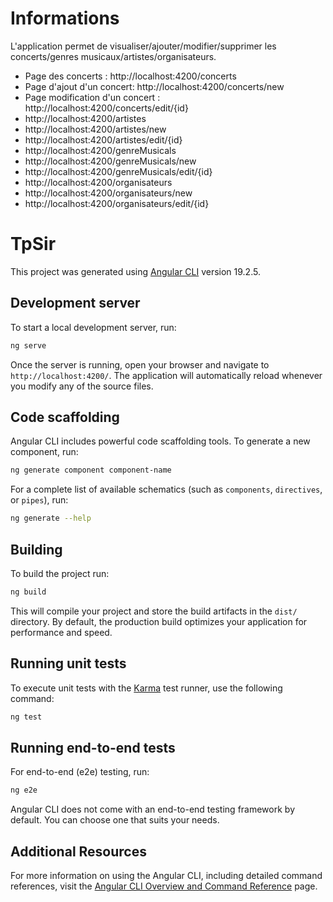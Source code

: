 # Informations

L'application permet de visualiser/ajouter/modifier/supprimer les concerts/genres musicaux/artistes/organisateurs.
- Page des concerts : http://localhost:4200/concerts
- Page d'ajout d'un concert: http://localhost:4200/concerts/new
- Page modification d'un concert : http://localhost:4200/concerts/edit/{id}
- http://localhost:4200/artistes
- http://localhost:4200/artistes/new
- http://localhost:4200/artistes/edit/{id}
- http://localhost:4200/genreMusicals
- http://localhost:4200/genreMusicals/new
- http://localhost:4200/genreMusicals/edit/{id}
- http://localhost:4200/organisateurs
- http://localhost:4200/organisateurs/new
- http://localhost:4200/organisateurs/edit/{id}

# TpSir

This project was generated using [Angular CLI](https://github.com/angular/angular-cli) version 19.2.5.

## Development server

To start a local development server, run:

```bash
ng serve
```

Once the server is running, open your browser and navigate to `http://localhost:4200/`. The application will automatically reload whenever you modify any of the source files.

## Code scaffolding

Angular CLI includes powerful code scaffolding tools. To generate a new component, run:

```bash
ng generate component component-name
```

For a complete list of available schematics (such as `components`, `directives`, or `pipes`), run:

```bash
ng generate --help
```

## Building

To build the project run:

```bash
ng build
```

This will compile your project and store the build artifacts in the `dist/` directory. By default, the production build optimizes your application for performance and speed.

## Running unit tests

To execute unit tests with the [Karma](https://karma-runner.github.io) test runner, use the following command:

```bash
ng test
```

## Running end-to-end tests

For end-to-end (e2e) testing, run:

```bash
ng e2e
```

Angular CLI does not come with an end-to-end testing framework by default. You can choose one that suits your needs.

## Additional Resources

For more information on using the Angular CLI, including detailed command references, visit the [Angular CLI Overview and Command Reference](https://angular.dev/tools/cli) page.
